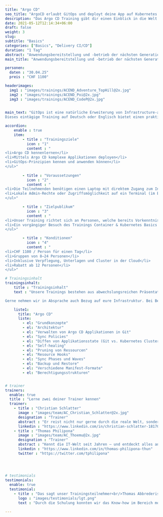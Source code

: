 ```yaml
---
title: "Argo CD"
seo_title: "ArgoCD erlaubt GitOps und deployt deine App auf Kubernetes."
description: "Das Argo CD Training gibt dir einen Einblick in die Welt von Continious Delivery und GitOps auf Kubernetes."
date: 2021-05-12T12:14:34+06:00
draft: false
weight: 3
slug: 
subtitle: "Basics"
categories: ["Basics", "Delivery CI/CD"]
duration: "1 Tag"
abstract: "Anwendungsbereitstellung und -betrieb der nächsten Generation."
main_title: "Anwendungsbereitstellung und -betrieb der nächsten Generation."

personen: 
  daten : "30.04.25"
  preis : "CHF 1100"

headerimages:
  img1 : "images/trainings/ACEND_Adventure_TopHill@2x.jpg"
  img2 : "images/trainings/ACEND_Poi@2x.jpg"
  img3 : "images/trainings/ACEND_CodeP@2x.jpg"
  

main_text: "GitOps ist eine natürliche Erweiterung von Infrastructure-as-Code und Continuous Delivery mit dem Fokus auf der Verwendung von Git als Single Source of Truth für dein System. Änderungen an Infrastruktur und Anwendungen werden deklarativ über ein Git Repository vorgenommen, wobei ein automatisierter Prozess sicherstellt, dass der aktuelle Zustand deines Systems den Zustand des Repository widerspiegelt.\n\n
Dieses eintägige Training auf Deutsch oder Englisch bietet einen praktischen und klar verständlichen Einstieg zu GitOps anhand von Argo CD auf Kubernetes."

accordion:
    enable : true
    item:
        - title : "Trainingsziele"
          icon : "1"
          content : "
<li>Argo CD kennenlernen</li>
<li>Mittels Argo CD komplexe Applikationen deployen</li>
<li>GitOps-Prinzipien kennen und anwenden können</li>
</ul>"
 
        - title : "Voraussetzungen"
          icon : "2"
          content : "
<li>Die Teilnehmenden benötigen einen Laptop mit direktem Zugang zum Internet</li>
<li>Lokale Admin-Rechte oder Zugriffsmöglichkeit auf ein Terminal (im Browser) sind zusätzlich nötig</li>
</ul>"

        - title : "Zielpublikum"
          icon : "3"
          content : "
<li>Unser Training richtet sich an Personen, welche bereits Vorkenntnisse im Bereich von Container-Technologien, Git und Kubernetes besitzen</li>
<li>Ein vorgängiger Besuch des Trainings Container & Kubernetes Basics oder Container & OpenShift Basics wird empfohlen</li>
</ul>"

        - title : "Konditionen"
          icon : "4"
          content : "
<li>CHF 1100 / Person für einen Tag</li>
<li>Gruppen von 8–24 Personen</li>
<li>Inklusive Verpflegung, Unterlagen und Cluster in der Cloud</li>
<li>Rabatt ab 12 Personen</li>
</ul>"

# Trainingsinhalt
trainingsinhalt: 
    title : "Trainingsinhalt"
    text : "Unsere Trainings bestehen aus abwechslungsreichen Präsentationen und hands-on Labs, um deren Inhalt auf spannende Art und Weise zu vermitteln. 

Gerne nehmen wir in Absprache auch Bezug auf eure Infrastruktur. Bei Bedarf für weitere Inhalte können wir auf euren Wunsch hin Anpassungen vornehmen."

    liste1:
      title: "Argo CD"
      liste:
        - el: "Grundkonzepte"
        - el: "Architektur"
        - el: "Verwalten von Argo CD Applikationen in Git"
        - el: "Sync Policies"
        - el: "Diffen von Applikationsstate (Git vs. Kubernetes Cluster)"
        - el: "Self-healing"
        - el: "Pruning von Ressourcen"
        - el: "Resource Hooks"
        - el: "Sync Phases und Waves"
        - el: "Backup und Restore"
        - el: "Verschiedene Manifest-Formate"
        - el: "Berechtigungsstrukturen"


# trainer
trainers:
  enable: true
  title : "Lerne zwei deiner Trainer kennen"
  trainer:
    - title : "Christian Schlatter"
      image : "images/team/AC_Christian_Schlatter@2x.jpg"
      designation : "Trainer"
      abstract : "Er reist nicht nur gerne durch die reale Welt, sondern entdeckt auch in der Cloud Native Landscape neue Orte"
      linkedin : "https://www.linkedin.com/in/christian-schlatter-18170a1a2/"
    - title : "Thomas Philipona"
      image : "images/team/AC_Thoemu@2x.jpg"
      designation : "Trainer"
      abstract : "Kennt die IT-Welt seit Jahren – und entdeckt alles andere auf seinem Drahtesel."
      linkedin : "https://www.linkedin.com/in/thomas-philipona-thun"
      twitter : "https://twitter.com/tphilipona"
      

      
      
# testimonials
testimonials:
  enable: true
  testimonial:
    - title : "Das sagt unser Trainingsteilnehmer<br/>Thomas Abbrederis, Vaduz"
      logo : "images/testimonials/lgt.png"
      text : "Durch die Schulung konnten wir das Know-how im Bereich moderner Container Technologie praxisnah mit der zur Verfügung gestellten OpenShift Plattform vertiefen. Durch die sehr kompetenten Trainer konnte der Respekt vor den neuen Container Technologien reduziert werden und damit den Schulungsteilnehmern für die Zukunft eine sehr gute Basis gelegt werden."
      
---
```

